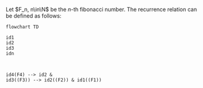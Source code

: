 
Let $F_n, n\in\N$ be the $n$-th fibonacci number. The recurrence relation can be defined as follows:

```mermaid
flowchart TD

id1
id2
id3
idn



id4(F4) --> id2 &
id3((F3)) --> id2((F2)) & id1((F1))
```
